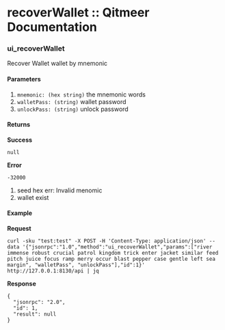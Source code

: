 # recoverWallet :: Qitmeer Documentation

### ui\_recoverWallet <a href="#ui_recoverwallet" id="ui_recoverwallet"></a>

Recover Wallet wallet by mnemonic

#### Parameters <a href="#parameters" id="parameters"></a>

1. `mnemonic: (hex string)` the mnemonic words
2. `walletPass: (string)` wallet password
3. `unlockPass: (string)` unlock password

#### Returns <a href="#returns" id="returns"></a>

**Success**

`null`

**Error**

`-32000`

1. seed hex err: Invalid menomic
2. wallet exist

#### Example <a href="#example" id="example"></a>

**Request**

```
curl -sku "test:test" -X POST -H 'Content-Type: application/json' --data '{"jsonrpc":"1.0","method":"ui_recoverWallet","params":["river immense robust crucial patrol kingdom trick enter jacket similar feed pitch juice focus ramp merry occur blast pepper case gentle left sea margin", "walletPass", "unlockPass"],"id":1}' http://127.0.0.1:8130/api | jq

```

**Response**

```
{
  "jsonrpc": "2.0",
  "id": 1,
  "result": null
}

```
